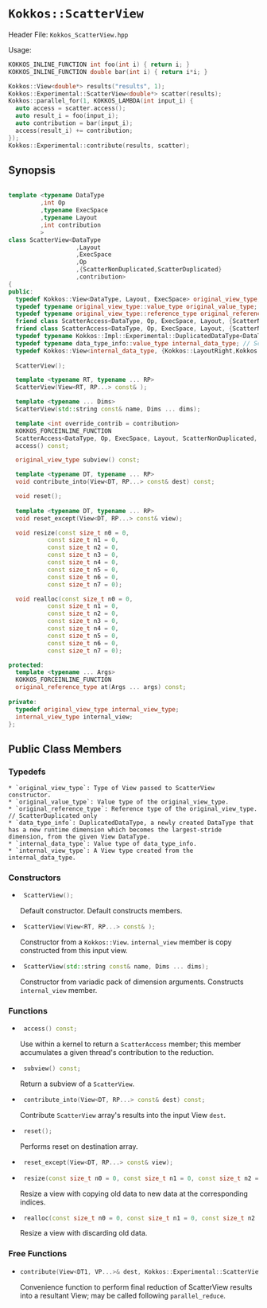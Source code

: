 # `Kokkos::ScatterView`

Header File: `Kokkos_ScatterView.hpp`

Usage: 
  ```c++
  KOKKOS_INLINE_FUNCTION int foo(int i) { return i; }
  KOKKOS_INLINE_FUNCTION double bar(int i) { return i*i; }
  
  Kokkos::View<double*> results("results", 1);
  Kokkos::Experimental::ScatterView<double*> scatter(results);
  Kokkos::parallel_for(1, KOKKOS_LAMBDA(int input_i) {
    auto access = scatter.access();
    auto result_i = foo(input_i);
    auto contribution = bar(input_i);
    access(result_i) += contribution;
  });
  Kokkos::Experimental::contribute(results, scatter);
  ```


## Synopsis 
  ```c++

  template <typename DataType
           ,int Op
           ,typename ExecSpace
           ,typename Layout
           ,int contribution
           >
  class ScatterView<DataType
                     ,Layout
                     ,ExecSpace
                     ,Op
                     ,{ScatterNonDuplicated,ScatterDuplicated}
                     ,contribution>
  {
  public:
    typedef Kokkos::View<DataType, Layout, ExecSpace> original_view_type;
    typedef typename original_view_type::value_type original_value_type;
    typedef typename original_view_type::reference_type original_reference_type;
    friend class ScatterAccess<DataType, Op, ExecSpace, Layout, {ScatterNonDuplicated,ScatterDuplicated}, contribution, ScatterNonAtomic>;
    friend class ScatterAccess<DataType, Op, ExecSpace, Layout, {ScatterNonDuplicated,ScatterDuplicated}, contribution, ScatterAtomic>;
    typedef typename Kokkos::Impl::Experimental::DuplicatedDataType<DataType, {Kokkos::LayoutRight,Kokkos::LayoutLeft}> data_type_info; // ScatterDuplicated only
    typedef typename data_type_info::value_type internal_data_type; // ScatterDuplicated only
    typedef Kokkos::View<internal_data_type, {Kokkos::LayoutRight,Kokkos::LayoutLeft}, ExecSpace> internal_view_type; // ScatterDuplicated only
    
    ScatterView();
  
    template <typename RT, typename ... RP>
    ScatterView(View<RT, RP...> const& );
  
    template <typename ... Dims>
    ScatterView(std::string const& name, Dims ... dims);
  
    template <int override_contrib = contribution>
    KOKKOS_FORCEINLINE_FUNCTION
    ScatterAccess<DataType, Op, ExecSpace, Layout, ScatterNonDuplicated, contribution, override_contrib>
    access() const;
  
    original_view_type subview() const;
  
    template <typename DT, typename ... RP>
    void contribute_into(View<DT, RP...> const& dest) const;
  
    void reset();
    
    template <typename DT, typename ... RP>
    void reset_except(View<DT, RP...> const& view);
  
    void resize(const size_t n0 = 0,
             const size_t n1 = 0,
             const size_t n2 = 0,
             const size_t n3 = 0,
             const size_t n4 = 0,
             const size_t n5 = 0,
             const size_t n6 = 0,
             const size_t n7 = 0);
  
    void realloc(const size_t n0 = 0,
             const size_t n1 = 0,
             const size_t n2 = 0,
             const size_t n3 = 0,
             const size_t n4 = 0,
             const size_t n5 = 0,
             const size_t n6 = 0,
             const size_t n7 = 0);
  
  protected:
    template <typename ... Args>
    KOKKOS_FORCEINLINE_FUNCTION
    original_reference_type at(Args ... args) const;
    
  private:
    typedef original_view_type internal_view_type;
    internal_view_type internal_view;
  };
  ```

## Public Class Members

### Typedefs
    * `original_view_type`: Type of View passed to ScatterView constructor.
    * `original_value_type`: Value type of the original_view_type.
    * `original_reference_type`: Reference type of the original_view_type.
    // ScatterDuplicated only
    * `data_type_info`: DuplicatedDataType, a newly created DataType that has a new runtime dimension which becomes the largest-stride dimension, from the given View DataType.
    * `internal_data_type`: Value type of data_type_info.
    * `internal_view_type`: A View type created from the internal_data_type.

### Constructors

 * ```c++
    ScatterView();
   ```
   Default constructor. Default constructs members.

 * ```c++
    ScatterView(View<RT, RP...> const& );
   ```
   Constructor from a `Kokkos::View`. `internal_view` member is copy constructed from this input view.

 * ```c++
    ScatterView(std::string const& name, Dims ... dims);
   ```
   Constructor from variadic pack of dimension arguments. Constructs `internal_view` member.

### Functions
 * ```c++
    access() const;
   ```
   Use within a kernel to return a `ScatterAccess` member; this member accumulates a given thread's contribution to the reduction.

 * ```c++
    subview() const;
   ```
   Return a subview of a `ScatterView`.

 * ```c++
    contribute_into(View<DT, RP...> const& dest) const;
   ```
   Contribute `ScatterView` array's results into the input View `dest`.

 * ```c++
    reset();
   ```
   Performs reset on destination array.

 * ```c++
    reset_except(View<DT, RP...> const& view);
   ```

 * ```c++
    resize(const size_t n0 = 0, const size_t n1 = 0, const size_t n2 = 0, const size_t n3 = 0, const size_t n4 = 0, const size_t n5 = 0, const size_t n6 = 0, const size_t n7 = 0);
   ```
   Resize a view with copying old data to new data at the corresponding indices.

 * ```c++
    realloc(const size_t n0 = 0, const size_t n1 = 0, const size_t n2 = 0, const size_t n3 = 0, const size_t n4 = 0, const size_t n5 = 0, const size_t n6 = 0, const size_t n7 = 0);
   ```
   Resize a view with discarding old data.

### Free Functions
 * ```c++
   contribute(View<DT1, VP...>& dest, Kokkos::Experimental::ScatterView<DT2, LY, ES, OP, CT, DP> const& src)
   ```
   Convenience function to perform final reduction of ScatterView results into a resultant View; may be called following `parallel_reduce`.
